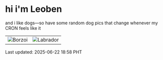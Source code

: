 # hi i'm Leoben

and i like dogs—so have some random dog pics that change whenever my CRON feels like it

|  |  |
|--------|----------|
| ![Borzoi](https://random-dog-vercel.vercel.app/api/random-borzoi?v=1750589938) | ![Labrador](https://random-dog-vercel.vercel.app/api/random-labrador?v=1750589938) |

Last updated: 2025-06-22 18:58 PHT
